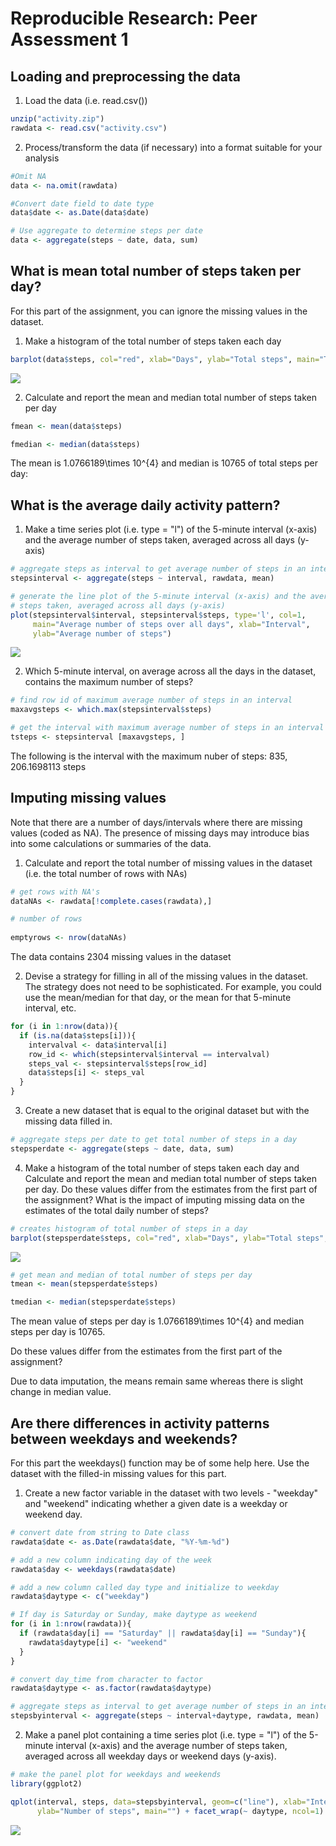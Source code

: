# Reproducible Research: Peer Assessment 1

## Loading and preprocessing the data

1. Load the data (i.e. read.csv())


```r
unzip("activity.zip")
rawdata <- read.csv("activity.csv")
```

2. Process/transform the data (if necessary) into a format suitable for your
analysis


```r
#Omit NA
data <- na.omit(rawdata)

#Convert date field to date type
data$date <- as.Date(data$date) 

# Use aggregate to determine steps per date
data <- aggregate(steps ~ date, data, sum)
```

## What is mean total number of steps taken per day?
For this part of the assignment, you can ignore the missing values in the dataset.

1. Make a histogram of the total number of steps taken each day


```r
barplot(data$steps, col="red", xlab="Days", ylab="Total steps", main="Total Steps Taken Per Day")
```

![](PA1_template_files/figure-html/unnamed-chunk-3-1.png) 

2. Calculate and report the mean and median total number of steps taken
per day


```r
fmean <- mean(data$steps)

fmedian <- median(data$steps) 
```
The mean is 1.0766189\times 10^{4} and median is 10765 of total steps per day:

## What is the average daily activity pattern?

1. Make a time series plot (i.e. type = "l") of the 5-minute interval (x-axis)
and the average number of steps taken, averaged across all days (y-axis)


```r
# aggregate steps as interval to get average number of steps in an interval across all days
stepsinterval <- aggregate(steps ~ interval, rawdata, mean)

# generate the line plot of the 5-minute interval (x-axis) and the average number of 
# steps taken, averaged across all days (y-axis)
plot(stepsinterval$interval, stepsinterval$steps, type='l', col=1, 
     main="Average number of steps over all days", xlab="Interval", 
     ylab="Average number of steps")
```

![](PA1_template_files/figure-html/unnamed-chunk-5-1.png) 

2. Which 5-minute interval, on average across all the days in the dataset,
contains the maximum number of steps?


```r
# find row id of maximum average number of steps in an interval
maxavgsteps <- which.max(stepsinterval$steps)

# get the interval with maximum average number of steps in an interval
tsteps <- stepsinterval [maxavgsteps, ]
```

The following is the interval with the maximum nuber of steps: 835, 206.1698113 steps

## Imputing missing values

Note that there are a number of days/intervals where there are missing values
(coded as NA). The presence of missing days may introduce bias into some
calculations or summaries of the data.

1. Calculate and report the total number of missing values in the dataset
(i.e. the total number of rows with NAs)


```r
# get rows with NA's
dataNAs <- rawdata[!complete.cases(rawdata),]

# number of rows
 
emptyrows <- nrow(dataNAs)
```

The data contains 2304 missing values in the dataset

2. Devise a strategy for filling in all of the missing values in the dataset. The
strategy does not need to be sophisticated. For example, you could use
the mean/median for that day, or the mean for that 5-minute interval, etc.


```r
for (i in 1:nrow(data)){
  if (is.na(data$steps[i])){
    intervalval <- data$interval[i]
    row_id <- which(stepsinterval$interval == intervalval)
    steps_val <- stepsinterval$steps[row_id]
    data$steps[i] <- steps_val
  }
}
```

3. Create a new dataset that is equal to the original dataset but with the
missing data filled in.


```r
# aggregate steps per date to get total number of steps in a day
stepsperdate <- aggregate(steps ~ date, data, sum)
```

4. Make a histogram of the total number of steps taken each day and Calculate
and report the mean and median total number of steps taken per day. Do
these values differ from the estimates from the first part of the assignment?
What is the impact of imputing missing data on the estimates of the total
daily number of steps?


```r
# creates histogram of total number of steps in a day
barplot(stepsperdate$steps, col="red", xlab="Days", ylab="Total steps", main="Total Number of Steps per Day")
```

![](PA1_template_files/figure-html/unnamed-chunk-10-1.png) 

```r
# get mean and median of total number of steps per day
tmean <- mean(stepsperdate$steps)
```

```r
tmedian <- median(stepsperdate$steps)
```

The mean value of steps per day is 1.0766189\times 10^{4} and median steps per day is 10765. 

Do these values differ from the estimates from the first part of the assignment? 

Due to data imputation, the means remain same whereas there is slight change in median value.

## Are there differences in activity patterns between weekdays and weekends?

For this part the weekdays() function may be of some help here. Use the dataset
with the filled-in missing values for this part.

1. Create a new factor variable in the dataset with two levels - "weekday"
and "weekend" indicating whether a given date is a weekday or weekend
day.



```r
# convert date from string to Date class
rawdata$date <- as.Date(rawdata$date, "%Y-%m-%d")

# add a new column indicating day of the week 
rawdata$day <- weekdays(rawdata$date)

# add a new column called day type and initialize to weekday
rawdata$daytype <- c("weekday")

# If day is Saturday or Sunday, make daytype as weekend
for (i in 1:nrow(rawdata)){
  if (rawdata$day[i] == "Saturday" || rawdata$day[i] == "Sunday"){
    rawdata$daytype[i] <- "weekend"
  }
}

# convert day_time from character to factor
rawdata$daytype <- as.factor(rawdata$daytype)

# aggregate steps as interval to get average number of steps in an interval across all days
stepsbyinterval <- aggregate(steps ~ interval+daytype, rawdata, mean)
```

2. Make a panel plot containing a time series plot (i.e. type = "l") of the
5-minute interval (x-axis) and the average number of steps taken, averaged
across all weekday days or weekend days (y-axis).


```r
# make the panel plot for weekdays and weekends
library(ggplot2)

qplot(interval, steps, data=stepsbyinterval, geom=c("line"), xlab="Interval", 
      ylab="Number of steps", main="") + facet_wrap(~ daytype, ncol=1)
```

![](PA1_template_files/figure-html/unnamed-chunk-13-1.png) 

